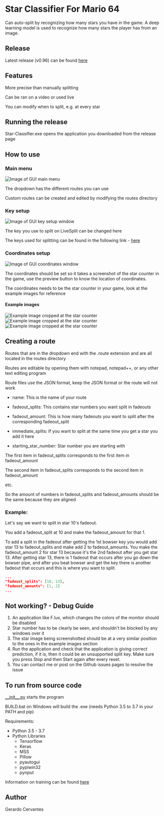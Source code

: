 # Star Classifier For Mario 64

Can auto-split by recognizing how many stars you have in the game.  A deep learning model is used to recognize how many stars the player has from an image.


## Release

Latest release (v0.96) can be found [here](https://github.com/gcervantes8/Star-Classifier-For-Mario-64/releases)



## Features


More precise than manually splitting

Can be ran on a video or used live

You can modify when to split, e.g. at every star


## Running the release

Star-Classifier.exe opens the application you downloaded from the release page


## How to use

### Main menu

![Image of GUI main menu](images/MainMenu.png) 

The dropdown has the different routes you can use

Custom routes can be created and edited by modifying the routes directory


### Key setup

![Image of GUI key setup window ](images/Keysetup.png) 

The key you use to split on LiveSplit can be changed here

The keys used for splitting can be found in the following link - [here](https://docs.microsoft.com/en-us/dotnet/api/system.windows.forms.sendkeys?redirectedfrom=MSDN&view=netframework-4.7.2)



### Coordinates setup

![Image of GUI coordinates window ](images/Coordinates.png) 

The coordinates should be set so it takes a screenshot of the star counter in the game, use the preview button to know the location of coordinates.

The coordinates needs to be the star counter in your game, look at the example images for reference

 
#### Example images

![Example image cropped at the star counter ](images/one_digit.png) 
![Example image cropped at the star counter ](images/two_digit.png) 
![Example image cropped at the star counter ](images/three_digit.png)


 ## Creating a route

Routes that are in the dropdown end with the .route extension and are all located in the routes directory

Routes are editable by opening them with notepad, notepad++, or any other text editing program

Route files use the JSON format, keep the JSON format or the route will not work


* name:  This is the name of your route

* fadeout_splits: This contains star numbers you want split in fadeouts

* fadeout_amount: This is how many fadeouts you want to split after the corresponding fadeout_split

* immediate_splits: If you want to split at the same time you get a star you add it here

* starting_star_number: Star number you are starting with


The first item in fadeout_splits corresponds to the first item in fadeout_amount

The second item in fadeout_splits corresponds to the second item in fadeout_amount

etc.


So the amount of numbers in fadeout_splits and fadeout_amounts should be the same because they are aligned

### Example:

Let's say we want to split in star 10's fadeout. 
 
You add a fadeout_split at 10 and make the fadeout_amount for that 1.


To add a split in the fadeout after getting the 1st bowser key you would add star 13 to fadeout_splits and make add 2 to fadeout_amounts.
You make the fadeout_amount 2 for star 13 because it's the 2nd fadeout after you get star 13.
After getting star 13, there is 1 fadeout that occurs after you go down the bowser pipe, and after you beat bowser and get the key there is another fadeout that occurs and this is where you want to split.
 

```json
...
"fadeout_splits": [10, 13], 
"fadeout_amounts": [1, 2]
...
```

## Not working? - Debug Guide

1. An application like F.lux, which changes the colors of the monitor should be disabled
2. Star number has to be clearly be seen, and shouldn't be blocked by any windows over it
3. The star image being screenshotted should be at a very similar position to the ones in the example images section
4. Run the application and check that the application is giving correct prediction, if it is, then it could be an unsupported split key.  Make sure you press Stop and then Start again after every reset.  
5. You can contact me or post on the Github issues pages to resolve the issue



## To run from source code
[\_\_init\_\_.py](__init__.py) starts the program

BUILD.bat on Windows will build the .exe (needs Python 3.5 to 3.7 in your PATH and pip)

Requirements:
* Python 3.5 - 3.7
* Python Libraries
  * Tensorflow
  * Keras
  * MSS
  * Pillow
  * pyautogui
  * pypiwin32
  * pynput

Information on training can be found [here](https://github.com/gcervantes8/Star-Classifier-For-Mario-64/blob/master/src/train_model_code/README.md)

## Author
Gerardo Cervantes
